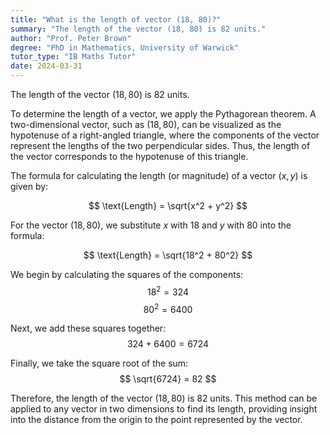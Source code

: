 ```yaml
---
title: "What is the length of vector (18, 80)?"
summary: "The length of the vector (18, 80) is 82 units."
author: "Prof. Peter Brown"
degree: "PhD in Mathematics, University of Warwick"
tutor_type: "IB Maths Tutor"
date: 2024-03-31
---
```


The length of the vector $(18, 80)$ is $82$ units.

To determine the length of a vector, we apply the Pythagorean theorem. A two-dimensional vector, such as $(18, 80)$, can be visualized as the hypotenuse of a right-angled triangle, where the components of the vector represent the lengths of the two perpendicular sides. Thus, the length of the vector corresponds to the hypotenuse of this triangle.

The formula for calculating the length (or magnitude) of a vector $(x, y)$ is given by:

$$
\text{Length} = \sqrt{x^2 + y^2}
$$

For the vector $(18, 80)$, we substitute $x$ with $18$ and $y$ with $80$ into the formula:

$$
\text{Length} = \sqrt{18^2 + 80^2}
$$

We begin by calculating the squares of the components:
$$
18^2 = 324
$$
$$
80^2 = 6400
$$

Next, we add these squares together:
$$
324 + 6400 = 6724
$$

Finally, we take the square root of the sum:
$$
\sqrt{6724} = 82
$$

Therefore, the length of the vector $(18, 80)$ is $82$ units. This method can be applied to any vector in two dimensions to find its length, providing insight into the distance from the origin to the point represented by the vector.
    